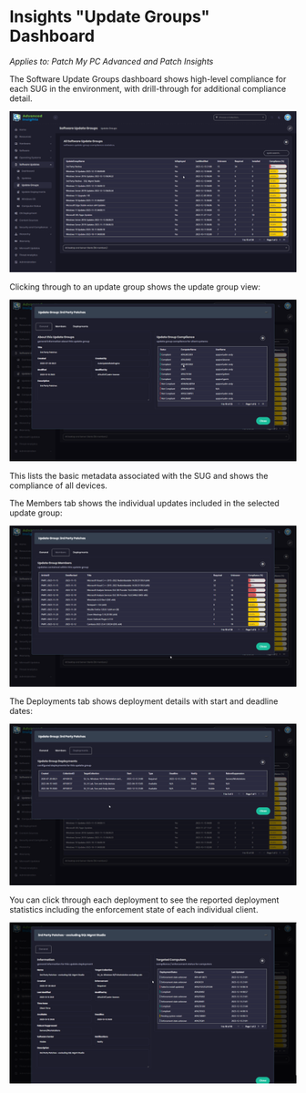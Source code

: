 # Insights "Update Groups" Dashboard

_Applies to: Patch My PC Advanced and Patch Insights_

The Software Update Groups dashboard shows high-level compliance for each SUG in the environment, with drill-through for additional compliance detail.

![](/_images/image-(1033).png "Software Updates Dashboard")

Clicking through to an update group shows the update group view:

![](/_images/image-(1034).png "Software Update Group view")

This lists the basic metadata associated with the SUG and shows the compliance of all devices.

The Members tab shows the individual updates included in the selected update group:

![](/_images/image-(1035).png "The Members tab")

The Deployments tab shows deployment details with start and deadline dates:

![](/_images/image-(1036).png "Deployments tab")

You can click through each deployment to see the reported deployment statistics including the enforcement state of each individual client.

![](/_images/image-(1037).png "SUG Deployment detail")